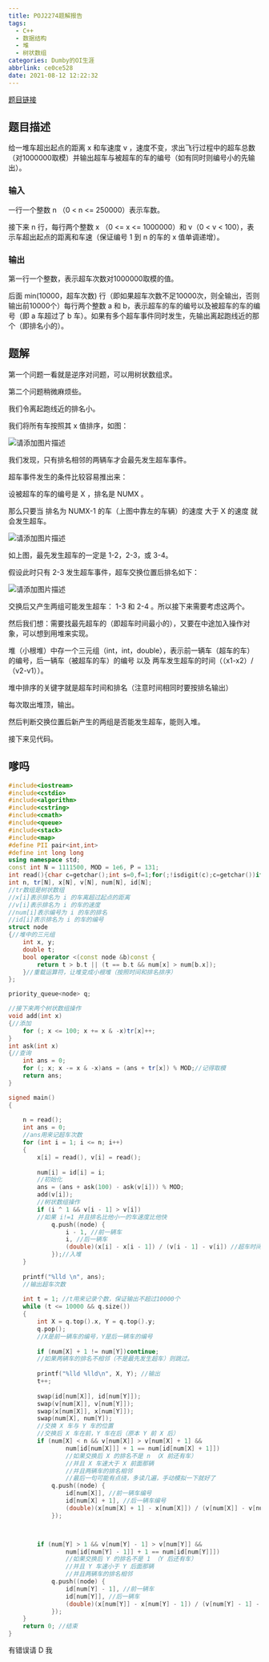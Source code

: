 ```yaml
---
title: POJ2274题解报告
tags:
  - C++
  - 数据结构
  - 堆
  - 树状数组
categories: Dumby的OI生涯
abbrlink: ce0ce528
date: 2021-08-12 12:22:32
---
```


[题目链接](http://poj.org/problem?id=2274)

<!--more-->

## 题目描述

给一堆车超出起点的距离 x 和车速度 v ，速度不变，求出飞行过程中的超车总数（对1000000取模）并输出超车与被超车的车的编号（如有同时则编号小的先输出）。

### 输入

一行一个整数 n （0 < n <= 250000）表示车数。

接下来 n 行，每行两个整数 x （0 <= x <= 1000000）和 v（0 < v < 100），表示车超出起点的距离和车速（保证编号 1 到 n 的车的 x 值单调递增）。

### 输出

第一行一个整数，表示超车次数对1000000取模的值。

后面 min(10000，超车次数) 行（即如果超车次数不足10000次，则全输出，否则输出前10000个）每行两个整数 a 和 b，表示超车的车的编号以及被超车的车的编号（即 a 车超过了 b 车）。如果有多个超车事件同时发生，先输出离起跑线近的那个（即排名小的）。
## 题解
第一个问题一看就是逆序对问题，可以用树状数组求。

第二个问题稍微麻烦些。

我们令离起跑线近的排名小。

我们将所有车按照其 x 值排序，如图：

![请添加图片描述](https://img-blog.csdnimg.cn/3f9dc9693f714c6187b47554ddbb27e2.jpg)

我们发现，只有排名相邻的两辆车才会最先发生超车事件。

超车事件发生的条件比较容易推出来：

设被超车的车的编号是 X ，排名是 NUMX 。

那么只要当 排名为 NUMX-1 的车（上图中靠左的车辆）的速度 大于 X 的速度 就会发生超车。


![请添加图片描述](https://img-blog.csdnimg.cn/3ab57d5b48b145dfa5a0738686fc789e.png?x-oss-process=image/watermark,type_ZmFuZ3poZW5naGVpdGk,shadow_10,text_aHR0cHM6Ly9ibG9nLmNzZG4ubmV0L0R1bWJ5X2NhdA==,size_16,color_FFFFFF,t_70)

如上图，最先发生超车的一定是 1-2，2-3，或 3-4。

假设此时只有 2-3 发生超车事件，超车交换位置后排名如下：

![请添加图片描述](https://img-blog.csdnimg.cn/ec436cd4fce248b5b3003888e39a12ec.png?x-oss-process=image/watermark,type_ZmFuZ3poZW5naGVpdGk,shadow_10,text_aHR0cHM6Ly9ibG9nLmNzZG4ubmV0L0R1bWJ5X2NhdA==,size_16,color_FFFFFF,t_70)

交换后又产生两组可能发生超车： 1-3 和 2-4 。所以接下来需要考虑这两个。

然后我们想：需要找最先超车的（即超车时间最小的），又要在中途加入操作对象，可以想到用堆来实现。

堆（小根堆）中存一个三元组（int，int，double），表示前一辆车（超车的车）的编号，后一辆车（被超车的车）的编号 以及 两车发生超车的时间（（x1-x2）/（v2-v1））。

堆中排序的关键字就是超车时间和排名（注意时间相同时要按排名输出）

每次取出堆顶，输出。

然后判断交换位置后新产生的两组是否能发生超车，能则入堆。

接下来见代码。
## 嗲吗
```cpp
#include<iostream>
#include<cstdio>
#include<algorithm>
#include<cstring>
#include<cmath>
#include<queue>
#include<stack>
#include<map>
#define PII pair<int,int>
#define int long long
using namespace std;
const int N = 1111500, MOD = 1e6, P = 131;
int read(){char c=getchar();int s=0,f=1;for(;!isdigit(c);c=getchar())if(c=='-')f=-1;for(;isdigit(c);c=getchar())s=s*10+c-48;return s*f;}
int n, tr[N], x[N], v[N], num[N], id[N];
//tr数组是树状数组
//x[i]表示排名为 i 的车离超过起点的距离
//v[i]表示排名为 i 的车的速度
//num[i]表示编号为 i 的车的排名
//id[i]表示排名为 i 的车的编号
struct node 
{//堆中的三元组
	int x, y;
	double t;
	bool operator <(const node &b)const {
		return t > b.t || (t == b.t && num[x] > num[b.x]);
	}//重载运算符，让堆变成小根堆（按照时间和排名排序）
};

priority_queue<node> q;

//接下来两个树状数组操作
void add(int x) 
{//添加
	for (; x <= 100; x += x & -x)tr[x]++;
}
int ask(int x) 
{//查询
	int ans = 0;
	for (; x; x -= x & -x)ans = (ans + tr[x]) % MOD;//记得取模
	return ans;
}

signed main() 
{
	
	n = read();
	int ans = 0;
	//ans用来记超车次数
	for (int i = 1; i <= n; i++) 
	{
		x[i] = read(), v[i] = read();
		
		num[i] = id[i] = i;
		//初始化
		ans = (ans + ask(100) - ask(v[i])) % MOD;
		add(v[i]);
		//树状数组操作
		if (i ^ 1 && v[i - 1] > v[i])
		//如果 i!=1 并且排名比他小一的车速度比他快
			q.push((node) { 
				i - 1, //前一辆车
				i, //后一辆车
				(double)(x[i] - x[i - 1]) / (v[i - 1] - v[i]) //超车时间 
			});//入堆
	}
	
	printf("%lld \n", ans);
	//输出超车次数
	
	int t = 1; //t用来记录个数，保证输出不超过10000个
	while (t <= 10000 && q.size()) 
	{
		int X = q.top().x, Y = q.top().y;
		q.pop();
		//X是前一辆车的编号，Y是后一辆车的编号
		
		if (num[X] + 1 != num[Y])continue;
		//如果两辆车的排名不相邻（不是最先发生超车）则跳过。
		
		printf("%lld %lld\n", X, Y); //输出
		t++;
		
		swap(id[num[X]], id[num[Y]]);
		swap(v[num[X]], v[num[Y]]);
		swap(x[num[X]], x[num[Y]]);
		swap(num[X], num[Y]);
		//交换 X 车与 Y 车的位置
		//交换后 X 车在前，Y 车在后（原本 Y 前 X 后）
		if (num[X] < n && v[num[X]] > v[num[X] + 1] &&
		        num[id[num[X]]] + 1 == num[id[num[X] + 1]])
		        //如果交换后 X 的排名不是 n （X 前还有车）
		        //并且 X 车速大于 X 前面那辆
		        //并且两辆车的排名相邻
		        //最后一句可能有点绕，多读几遍，手动模拟一下就好了
			q.push((node) {
				id[num[X]], //前一辆车编号
				id[num[X] + 1], //后一辆车编号
				(double)(x[num[X] + 1] - x[num[X]]) / (v[num[X]] - v[num[X] + 1]) //时间
			});



		if (num[Y] > 1 && v[num[Y] - 1] > v[num[Y]] &&
		        num[id[num[Y] - 1]] + 1 == num[id[num[Y]]])
		        //如果交换后 Y 的排名不是 1 （Y 后还有车）
		        //并且 Y 车速小于 Y 后面那辆
		        //并且两辆车的排名相邻
			q.push((node) {
				id[num[Y] - 1], //前一辆车
				id[num[Y]], //后一辆车
				(double)(x[num[Y]] - x[num[Y] - 1]) / (v[num[Y] - 1] - v[num[Y]]) //时间
			});
	}
	return 0; //结束
}
```

有错误请 D 我